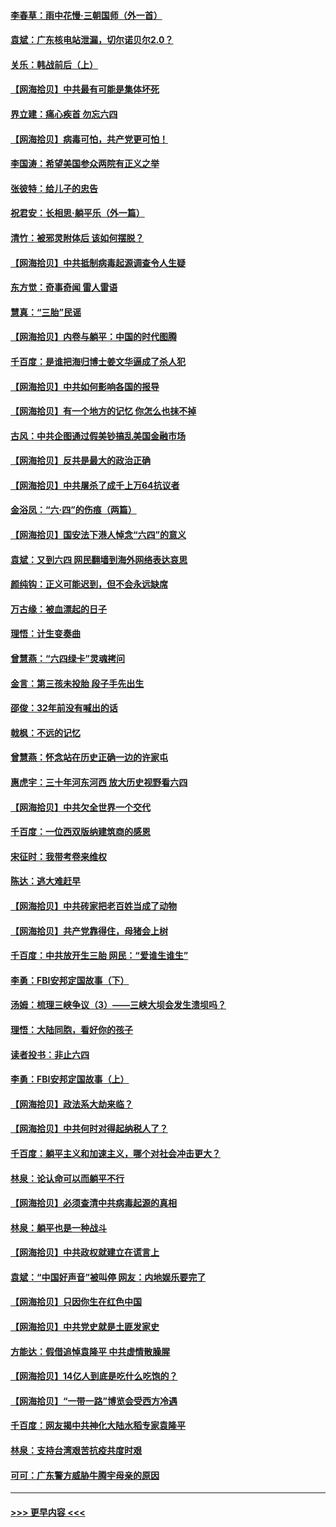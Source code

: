 #### [李春草：雨中花慢‧三朝国师（外一首）](../pages/nsc993/n13025567.md?t=06161751) 
#### [袁斌：广东核电站泄漏，切尔诺贝尔2.0？](../pages/nsc993/n13025475.md?t=06161751) 
#### [关乐：韩战前后（上）](../pages/nsc993/n13025387.md?t=06161751) 
#### [【网海拾贝】中共最有可能是集体坏死](../pages/nsc993/n13023101.md?t=06161751) 
#### [界立建：痛心疾首 勿忘六四](../pages/nsc993/n13022339.md?t=06161751) 
#### [【网海拾贝】病毒可怕，共产党更可怕！](../pages/nsc993/n13020728.md?t=06161751) 
#### [李国涛：希望美国参众两院有正义之举](../pages/nsc993/n13020674.md?t=06161751) 
#### [张彼特：给儿子的忠告](../pages/nsc993/n13018934.md?t=06161751) 
#### [祝君安：长相思‧躺平乐（外一篇）](../pages/nsc993/n13018923.md?t=06161751) 
#### [清竹：被邪灵附体后 该如何摆脱？](../pages/nsc993/n13018877.md?t=06161751) 
#### [【网海拾贝】中共抵制病毒起源调查令人生疑](../pages/nsc993/n13017785.md?t=06161751) 
#### [东方觉：奇事奇闻 雷人雷语](../pages/nsc993/n13017577.md?t=06161751) 
#### [慧真：“三胎”民谣](../pages/nsc993/n13017394.md?t=06161751) 
#### [【网海拾贝】内卷与躺平：中国的时代图腾](../pages/nsc993/n13016128.md?t=06161751) 
#### [千百度：是谁把海归博士姜文华逼成了杀人犯](../pages/nsc993/n13015218.md?t=06161751) 
#### [【网海拾贝】中共如何影响各国的报导](../pages/nsc993/n13012599.md?t=06161751) 
#### [【网海拾贝】有一个地方的记忆 你怎么也抹不掉](../pages/nsc993/n13009802.md?t=06161751) 
#### [古风：中共企图通过假美钞搞乱美国金融市场](../pages/nsc993/n13009626.md?t=06161751) 
#### [【网海拾贝】反共是最大的政治正确](../pages/nsc993/n13007051.md?t=06161751) 
#### [【网海拾贝】中共屠杀了成千上万64抗议者](../pages/nsc993/n13002713.md?t=06161751) 
#### [金浴凤：“六·四”的伤痕（两篇）](../pages/nsc993/n13001719.md?t=06161751) 
#### [【网海拾贝】国安法下港人悼念“六四”的意义](../pages/nsc993/n13001039.md?t=06161751) 
#### [袁斌：又到六四 网民翻墙到海外网络表达哀思](../pages/nsc993/n13000995.md?t=06161751) 
#### [颜纯钩：正义可能迟到，但不会永远缺席](../pages/nsc993/n13000920.md?t=06161751) 
#### [万古缘：被血漂起的日子](../pages/nsc993/n13000914.md?t=06161751) 
#### [理悟：计生变奏曲](../pages/nsc993/n13000414.md?t=06161751) 
#### [曾慧燕：“六四绿卡”灵魂拷问](../pages/nsc993/n13000277.md?t=06161751) 
#### [金言：第三孩未投胎 段子手先出生](../pages/nsc993/n13000215.md?t=06161751) 
#### [邵俊：32年前没有喊出的话](../pages/nsc993/n13000181.md?t=06161751) 
#### [戟枫：不远的记忆](../pages/nsc993/n13000121.md?t=06161751) 
#### [曾慧燕：怀念站在历史正确一边的许家屯](../pages/nsc993/n13000073.md?t=06161751) 
#### [惠虎宇：三十年河东河西 放大历史视野看六四](../pages/nsc993/n13000018.md?t=06161751) 
#### [【网海拾贝】中共欠全世界一个交代](../pages/nsc993/n12998706.md?t=06161751) 
#### [千百度：一位西双版纳建筑商的感恩](../pages/nsc993/n12998487.md?t=06161751) 
#### [宋征时：我带考卷来维权](../pages/nsc993/n12994088.md?t=06161751) 
#### [陈达：逃大难赶早](../pages/nsc993/n12993569.md?t=06161751) 
#### [【网海拾贝】中共砖家把老百姓当成了动物](../pages/nsc993/n12993483.md?t=06161751) 
#### [【网海拾贝】共产党靠得住，母猪会上树](../pages/nsc993/n12990730.md?t=06161751) 
#### [千百度：中共放开生三胎 网民：“爱谁生谁生”](../pages/nsc993/n12990644.md?t=06161751) 
#### [李勇：FBI安邦定国故事（下）](../pages/nsc993/n12987854.md?t=06161751) 
#### [汤姆：梳理三峡争议（3）——三峡大坝会发生溃坝吗？](../pages/nsc993/n12989806.md?t=06161751) 
#### [理悟：大陆同胞，看好你的孩子](../pages/nsc993/n12989778.md?t=06161751) 
#### [读者投书：非止六四](../pages/nsc993/n12989673.md?t=06161751) 
#### [李勇：FBI安邦定国故事（上）](../pages/nsc993/n12987749.md?t=06161751) 
#### [【网海拾贝】政法系大劫来临？](../pages/nsc993/n12987596.md?t=06161751) 
#### [【网海拾贝】中共何时对得起纳税人了？](../pages/nsc993/n12985578.md?t=06161751) 
#### [千百度：躺平主义和加速主义，哪个对社会冲击更大？](../pages/nsc993/n12985512.md?t=06161751) 
#### [林泉：论认命可以而躺平不行](../pages/nsc993/n12985505.md?t=06161751) 
#### [【网海拾贝】必须查清中共病毒起源的真相](../pages/nsc993/n12984276.md?t=06161751) 
#### [林泉：躺平也是一种战斗](../pages/nsc993/n12984194.md?t=06161751) 
#### [【网海拾贝】中共政权就建立在谎言上](../pages/nsc993/n12981880.md?t=06161751) 
#### [袁斌：“中国好声音”被叫停 网友：内地娱乐要完了](../pages/nsc993/n12981826.md?t=06161751) 
#### [【网海拾贝】只因你生在红色中国](../pages/nsc993/n12979096.md?t=06161751) 
#### [【网海拾贝】中共党史就是土匪发家史](../pages/nsc993/n12976478.md?t=06161751) 
#### [方能达：假借追悼袁隆平 中共虚情散臊腥](../pages/nsc993/n12976396.md?t=06161751) 
#### [【网海拾贝】14亿人到底是吃什么吃饱的？](../pages/nsc993/n12974125.md?t=06161751) 
#### [【网海拾贝】“一带一路”博览会受西方冷遇](../pages/nsc993/n12971787.md?t=06161751) 
#### [千百度：网友揭中共神化大陆水稻专家袁隆平](../pages/nsc993/n12971733.md?t=06161751) 
#### [林泉：支持台湾艰苦抗疫共度时艰](../pages/nsc993/n12971350.md?t=06161751) 
#### [可可：广东警方威胁牛腾宇母亲的原因](../pages/nsc993/n12971100.md?t=06161751) 

----
#### [ >>> 更早内容 <<< ](../indexes/nsc993-earlier.md)
